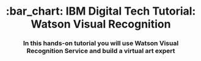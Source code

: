 <h1 align="center" style="border-bottom: none;">:bar_chart: IBM Digital Tech Tutorial: Watson Visual Recognition</h1>
<h3 align="center">In this hands-on tutorial you will use Watson Visual Recognition Service and build a virtual art expert</h3>
